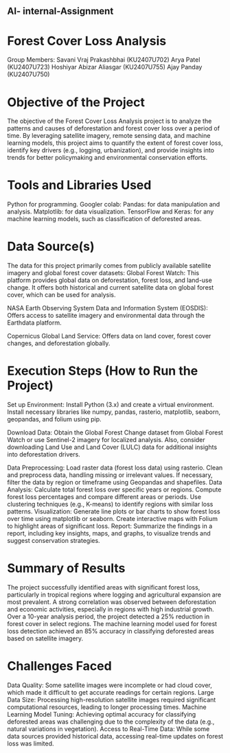 ## AI- internal-Assignment
# Forest Cover Loss Analysis
Group Members:
Savani Vraj Prakashbhai (KU2407U702)
Arya Patel (KU2407U723)
Hoshiyar Abizar Aliasgar (KU2407U755)
Ajay Panday (KU2407U750)

# Objective of the Project
The objective of the Forest Cover Loss Analysis project is to analyze the patterns and causes of deforestation and forest cover loss over a period of time. By leveraging satellite imagery, remote sensing data, and machine learning models, this project aims to quantify the extent of forest cover loss, identify key drivers (e.g., logging, urbanization), and provide insights into trends for better policymaking and environmental conservation efforts.

# Tools and Libraries Used
Python for programming.
Googler colab:
Pandas:  for data manipulation and analysis.
Matplotlib:  for data visualization.
TensorFlow and Keras:  for any machine learning models, such as classification of deforested areas.                                                               
# Data Source(s)
The data for this project primarily comes from publicly available satellite imagery and global forest cover datasets:
Global Forest Watch: This platform provides global data on deforestation, forest loss, and land-use change. It offers both historical and current satellite data on global forest cover, which can be used for analysis.

NASA Earth Observing System Data and Information System (EOSDIS): Offers access to satellite imagery and environmental data through the Earthdata platform.

Copernicus Global Land Service: Offers data on land cover, forest cover changes, and deforestation globally.

# Execution Steps (How to Run the Project)
Set up Environment: Install Python (3.x) and create a virtual environment. Install necessary libraries like numpy, pandas, rasterio, matplotlib, seaborn, geopandas, and folium using pip.

Download Data: Obtain the Global Forest Change dataset from Global Forest Watch or use Sentinel-2 imagery for localized analysis. Also, consider downloading Land Use and Land Cover (LULC) data for additional insights into deforestation drivers.

Data Preprocessing:
Load raster data (forest loss data) using rasterio.
Clean and preprocess data, handling missing or irrelevant values.
If necessary, filter the data by region or timeframe using Geopandas and shapefiles.
Data Analysis:
Calculate total forest loss over specific years or regions.
Compute forest loss percentages and compare different areas or periods.
Use clustering techniques (e.g., K-means) to identify regions with similar loss patterns.
Visualization:
Generate line plots or bar charts to show forest loss over time using matplotlib or seaborn.
Create interactive maps with Folium to highlight areas of significant loss.
Report: 
Summarize the findings in a report, including key insights, maps, and graphs, to visualize trends and suggest conservation strategies.
# Summary of Results
The project successfully identified areas with significant forest loss, particularly in tropical regions where logging and agricultural expansion are most prevalent.
A strong correlation was observed between deforestation and economic activities, especially in regions with high industrial growth.
Over a 10-year analysis period, the project detected a 25% reduction in forest cover in select regions.
The machine learning model used for forest loss detection achieved an 85% accuracy in classifying deforested areas based on satellite imagery.

# Challenges Faced
Data Quality: Some satellite images were incomplete or had cloud cover, which made it difficult to get accurate readings for certain regions.
Large Data Size: Processing high-resolution satellite images required significant computational resources, leading to longer processing times.
Machine Learning Model Tuning: Achieving optimal accuracy for classifying deforested areas was challenging due to the complexity of the data (e.g., natural variations in vegetation).
Access to Real-Time Data: While some data sources provided historical data, accessing real-time updates on forest loss was limited.


